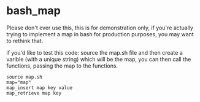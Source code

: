 # bash_map
Please don't ever use this, this is for demonstration only, if you're actually trying to implement a map in bash for production purposes, you may want to rethink that.

if you'd like to test this code: source the map.sh file and then create a varible (with a unique string) which will be the map, you can then call the functions, passing the map to the functions.

```
source map.sh 
map="map"
map_insert map key value
map_retrieve map key 
```
